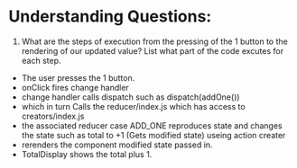 # Understanding Questions:
1. What are the steps of execution from the pressing of the 1 button to the rendering of our updated value? List what part of the code excutes for each step.
* The user presses the 1 button.
* onClick fires change handler
* change handler calls dispatch such as dispatch(addOne())
* which in turn Calls the reducer/index.js which has access to creators/index.js
* the associated reducer case ADD_ONE reproduces state and changes the state such as total to +1 (Gets modified state) useing action creater
* rerenders the component modified state passed in. 
* TotalDisplay shows the total plus 1.
